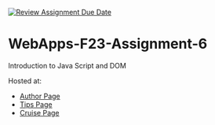 [![Review Assignment Due Date](https://classroom.github.com/assets/deadline-readme-button-24ddc0f5d75046c5622901739e7c5dd533143b0c8e959d652212380cedb1ea36.svg)](https://classroom.github.com/a/b9NC0g7h)
# WebApps-F23-Assignment-6
Introduction to Java Script and DOM

Hosted at:
- [Author Page](https://44-563-webapps-f23.github.io/44563-webapps-f23-assignment6-Shabna610/author.html)
- [Tips Page](https://44-563-webapps-f23.github.io/44563-webapps-f23-assignment6-Shabna610/tips.html)
- [Cruise Page](https://44-563-webapps-f23.github.io/44563-webapps-f23-assignment6-Shabna610/cruise.html)

